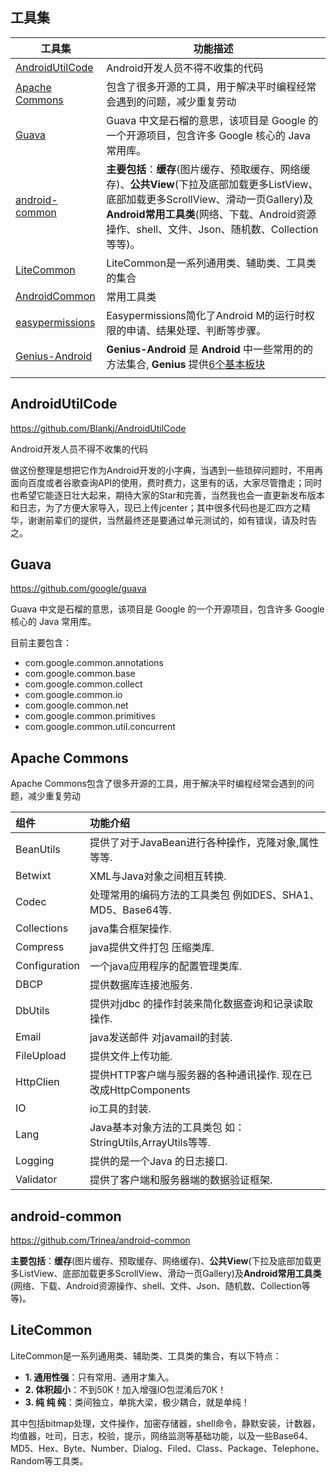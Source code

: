 ## 工具集

| 工具集                                      | 功能描述                                     |
| ---------------------------------------- | ---------------------------------------- |
| [AndroidUtilCode](https://github.com/Blankj/AndroidUtilCode) | Android开发人员不得不收集的代码                      |
| [Apache Commons](http://commons.apache.org/) | 包含了很多开源的工具，用于解决平时编程经常会遇到的问题，减少重复劳动       |
| [Guava](https://github.com/google/guava) | Guava 中文是石榴的意思，该项目是 Google 的一个开源项目，包含许多 Google 核心的 Java 常用库。 |
| [android-common](https://github.com/Trinea/android-common) | **主要包括**：**缓存**(图片缓存、预取缓存、网络缓存)、**公共View**(下拉及底部加载更多ListView、底部加载更多ScrollView、滑动一页Gallery)及**Android常用工具类**(网络、下载、Android资源操作、shell、文件、Json、随机数、Collection等等)。 |
| [LiteCommon](https://github.com/litesuits/android-common) | LiteCommon是一系列通用类、辅助类、工具类的集合             |
| [AndroidCommon](https://github.com/h4de5ing/AndroidCommon) | 常用工具类                                    |
| [easypermissions](https://github.com/googlesamples/easypermissions) | Easypermissions简化了Android M的运行时权限的申请、结果处理、判断等步骤。 |
| [Genius-Android](https://github.com/qiujuer/Genius-Android/blob/master/README-ZH.md) | **Genius-Android** 是 **Android** 中一些常用的的方法集合, **Genius** 提供[6个基本板块](https://www.oschina.net/news/59597/genius-android-2-3-0) |
|                                          |                                          |

## AndroidUtilCode

https://github.com/Blankj/AndroidUtilCode

Android开发人员不得不收集的代码

做这份整理是想把它作为Android开发的小字典，当遇到一些琐碎问题时，不用再面向百度或者谷歌查询API的使用，费时费力，这里有的话，大家尽管撸走；同时也希望它能逐日壮大起来，期待大家的Star和完善，当然我也会一直更新发布版本和日志，为了方便大家导入，现已上传jcenter；其中很多代码也是汇四方之精华，谢谢前辈们的提供，当然最终还是要通过单元测试的，如有错误，请及时告之。

## Guava

https://github.com/google/guava

Guava 中文是石榴的意思，该项目是 Google 的一个开源项目，包含许多 Google 核心的 Java 常用库。

目前主要包含：

- com.google.common.annotations
- com.google.common.base
- com.google.common.collect
- com.google.common.io
- com.google.common.net
- com.google.common.primitives
- com.google.common.util.concurrent

## Apache Commons

Apache Commons包含了很多开源的工具，用于解决平时编程经常会遇到的问题，减少重复劳动

| **组件**        | **功能介绍**                                 |
| :------------ | :--------------------------------------- |
| BeanUtils     | 提供了对于JavaBean进行各种操作，克隆对象,属性等等.           |
| Betwixt       | XML与Java对象之间相互转换.                        |
| Codec         | 处理常用的编码方法的工具类包 例如DES、SHA1、MD5、Base64等.   |
| Collections   | java集合框架操作.                              |
| Compress      | java提供文件打包 压缩类库.                         |
| Configuration | 一个java应用程序的配置管理类库.                       |
| DBCP          | 提供数据库连接池服务.                              |
| DbUtils       | 提供对jdbc 的操作封装来简化数据查询和记录读取操作.             |
| Email         | java发送邮件 对javamail的封装.                   |
| FileUpload    | 提供文件上传功能.                                |
| HttpClien     | 提供HTTP客户端与服务器的各种通讯操作. 现在已改成HttpComponents |
| IO            | io工具的封装.                                 |
| Lang          | Java基本对象方法的工具类包 如：StringUtils,ArrayUtils等等. |
| Logging       | 提供的是一个Java 的日志接口.                        |
| Validator     | 提供了客户端和服务器端的数据验证框架.                      |

##  android-common

https://github.com/Trinea/android-common

**主要包括**：**缓存**(图片缓存、预取缓存、网络缓存)、**公共View**(下拉及底部加载更多ListView、底部加载更多ScrollView、滑动一页Gallery)及**Android常用工具类**(网络、下载、Android资源操作、shell、文件、Json、随机数、Collection等等)。

## LiteCommon

LiteCommon是一系列通用类、辅助类、工具类的集合，有以下特点：

- **1. 通用性强**：只有常用、通用才集入。
- **2. 体积超小**：不到50K！加入增强IO包混淆后70K！
- **3. 纯 纯 纯**：类间独立，单挑大梁，极少耦合，就是单纯！

其中包括bitmap处理，文件操作，加密存储器，shell命令，静默安装，计数器，均值器，吐司，日志，校验，提示，网络监测等基础功能，以及一些Base64、MD5、Hex、Byte、Number、Dialog、Filed、Class、Package、Telephone、Random等工具类。